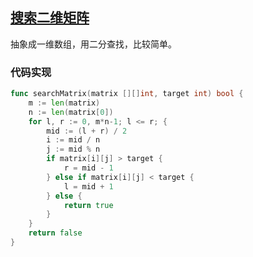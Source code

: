 ## [搜索二维矩阵](https://leetcode-cn.com/problems/search-a-2d-matrix/)

抽象成一维数组，用二分查找，比较简单。



### 代码实现

```go
func searchMatrix(matrix [][]int, target int) bool {
	m := len(matrix)
	n := len(matrix[0])
	for l, r := 0, m*n-1; l <= r; {
		mid := (l + r) / 2
		i := mid / n
		j := mid % n
		if matrix[i][j] > target {
			r = mid - 1
		} else if matrix[i][j] < target {
			l = mid + 1
		} else {
			return true
		}
	}
	return false
}
```

